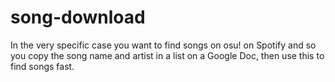 # song-download
In the very specific case you want to find songs on osu! on Spotify and so you copy the song name and artist in a list on a Google Doc, then use this to find songs fast.
